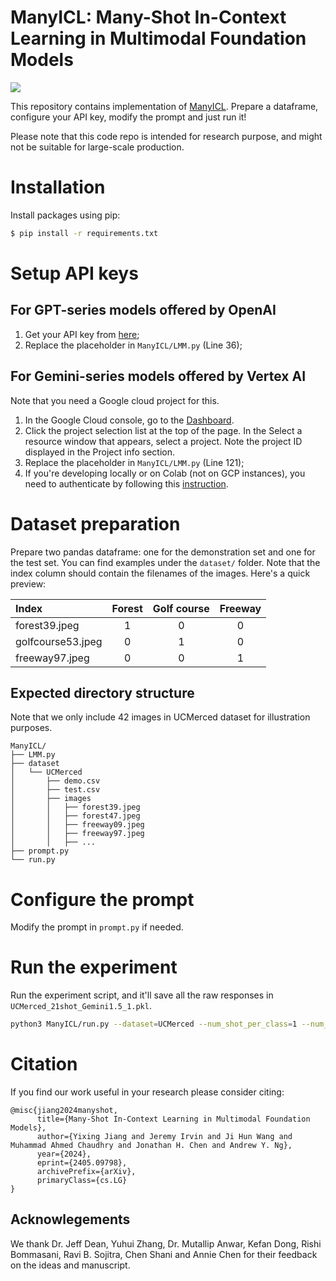 # ManyICL: Many-Shot In-Context Learning in Multimodal Foundation Models

<p>
    <a href='https://arxiv.org/abs/2405.09798' target="_blank"><img src='https://img.shields.io/badge/Paper-Arxiv-red'></a>
</p>

This repository contains implementation of [ManyICL](https://arxiv.org/abs/2405.09798). Prepare a dataframe, configure your API key, modify the prompt and just run it!

Please note that this code repo is intended for research purpose, and might not be suitable for large-scale production.


# Installation
Install packages using pip:
```bash
$ pip install -r requirements.txt
```

# Setup API keys
## For GPT-series models offered by OpenAI
1. Get your API key from [here](https://platform.openai.com/api-keys);
2. Replace the placeholder in `ManyICL/LMM.py` (Line 36);

## For Gemini-series models offered by Vertex AI
Note that you need a Google cloud project for this. 
1. In the Google Cloud console, go to the [Dashboard](https://console.cloud.google.com/home).
2. Click the project selection list at the top of the page. In the Select a resource window that appears, select a project. Note the project ID displayed in the Project info section.
3. Replace the placeholder in `ManyICL/LMM.py` (Line 121);
4. If you're developing locally or on Colab (not on GCP instances), you need to authenticate by following this [instruction](https://cloud.google.com/vertex-ai/generative-ai/docs/multimodal/sdk-for-gemini/gemini-sdk-overview-reference#authenticate-vertex-python-sdk).

# Dataset preparation
Prepare two pandas dataframe: one for the demonstration set and one for the test set. You can find examples under the `dataset/` folder. Note that the index column should contain the filenames of the images. Here's a quick preview: 

| Index | Forest | Golf course | Freeway |
|:-------------|:--------------:|:--------------:|:--------------:|
|forest39.jpeg| 1 | 0 | 0 |
|golfcourse53.jpeg| 0 | 1 | 0 |
|freeway97.jpeg| 0 | 0 | 1 |

## Expected directory structure
Note that we only include 42 images in UCMerced dataset for illustration purposes. 

```
ManyICL/
├── LMM.py
├── dataset
│   └── UCMerced
│       ├── demo.csv
│       ├── test.csv
│       ├── images
│       │   ├── forest39.jpeg
│       │   ├── forest47.jpeg
│       │   ├── freeway09.jpeg
│       │   ├── freeway97.jpeg
│       │   ├── ...
├── prompt.py
└── run.py

```

# Configure the prompt

Modify the prompt in `prompt.py` if needed.

# Run the experiment
Run the experiment script, and it'll save all the raw responses in `UCMerced_21shot_Gemini1.5_1.pkl`.
```bash
python3 ManyICL/run.py --dataset=UCMerced --num_shot_per_class=1 --num_qns_per_round=3
```

# Citation

If you find our work useful in your research please consider citing:

```
@misc{jiang2024manyshot,
      title={Many-Shot In-Context Learning in Multimodal Foundation Models}, 
      author={Yixing Jiang and Jeremy Irvin and Ji Hun Wang and Muhammad Ahmed Chaudhry and Jonathan H. Chen and Andrew Y. Ng},
      year={2024},
      eprint={2405.09798},
      archivePrefix={arXiv},
      primaryClass={cs.LG}
}
```

## Acknowlegements
We thank Dr. Jeff Dean, Yuhui Zhang, Dr. Mutallip Anwar, Kefan Dong, Rishi Bommasani, Ravi B. Sojitra, Chen Shani and Annie Chen for their feedback on the ideas and manuscript. 
